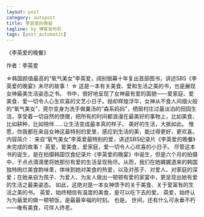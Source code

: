 ```yaml
---
layout: post
category: autopost
title: 李英爱的晚餐
tagline: by 博客发布机
tags: [post_automatic]
---
```


《李英爱的晚餐》

作者：李英爱

<!--more-->

☆韩国颜值最高的“氧气美女”李英爱，阔别银幕十年复出首部图书，讲述SBS《李英爱的晚宴》未尽的故事！
☆ 这是一本有关美食、爱和生活之美的书，也是展现女神最美生活姿态之书。
书中，很好地呈现了女神最有爱的面貌——爱家庭、爱美食、爱一切令人心生欢喜的文艺小日子。抛却辉煌浮华，女神从不食人间烟火般的“氧气美女”，莞尔变身为洗手做羹汤的“森系妈妈”，栖居村庄过最淡泊的田园生活，享受着一切自然的馈赠，把所有的时间都浪漫在最美好的事物上，比如美食、比如耕种，比如陪伴……让生活变成最本真的样子。
美好的生活，大抵如此。
惟愿，你我都在来自女神这最特别的爱里，感应到生活的美，能过得更好，更欢喜。
内容简介：
来自“氧气美女”李英爱最特别的爱，讲述SBS纪录片《李英爱的晚餐》未完成的故事！
英爱，爱美食，爱家庭，爱一切令人心欢喜的小日子。
尽管这本书的诞生，是在拍摄韩国饮食纪录片《李英爱的晚宴》中诞生，但是六个月的拍摄中，于点点滴滴里将她那份有爱的生活呈现殆尽。从而，我们在她娓娓道来的韩国独特绚烂美食韵味里，体味到她对美食的热爱，以及对孩子、对爱人、对家庭的深爱；在她亲自为孩子、为爱人、为友人做出一顿顿有爱的家宴中，更呈现出她有爱的生活之最美姿态。
如此，这绝对是一本女神馈予的关于美食、关于爱富有的生活之美的书。
英爱，始终相信有温度的美食，是可以吃下去的爱。
英爱，始终认为为最爱的做一顿顿饭，是最最幸福的时刻。
也是。
世间，还有什么可永垂不朽
——唯有美食，可伴人终老。
